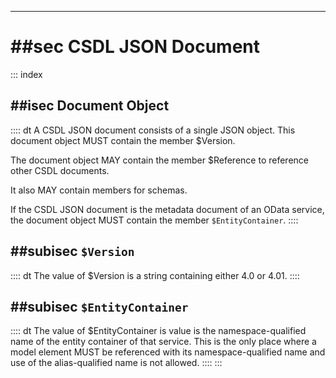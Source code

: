 -------

# ##sec CSDL JSON Document

::: index
## ##isec Document Object

:::: dt
A CSDL JSON document consists of a single JSON object. This document object MUST contain the member $Version.

The document object MAY contain the member $Reference to reference other CSDL documents.

It also MAY contain members for schemas.

If the CSDL JSON document is the metadata document of an OData service, the document object MUST contain the member `$EntityContainer`.
::::

## ##subisec `$Version`

:::: dt
The value of $Version is a string containing either 4.0 or 4.01.
::::

## ##subisec `$EntityContainer`

:::: dt
The value of $EntityContainer is value is the namespace-qualified name of the entity container of that service. This is the only place where a model element MUST be referenced with its namespace-qualified name and use of the alias-qualified name is not allowed.
::::
:::
